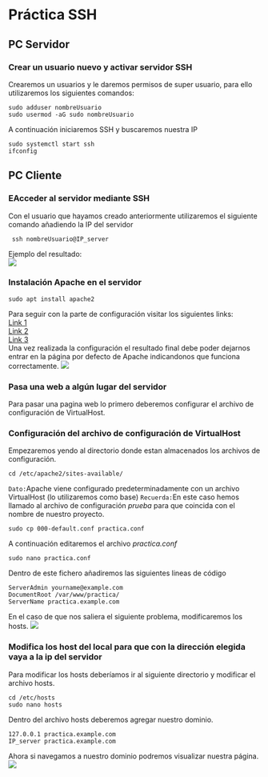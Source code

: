 # Práctica SSH
## PC Servidor
### Crear un usuario nuevo y activar servidor SSH
Crearemos un usuarios y le daremos permisos de super usuario, para ello utilizaremos los siguientes comandos:
```
sudo adduser nombreUsuario
sudo usermod -aG sudo nombreUsuario
```
A continuación iniciaremos SSH y buscaremos nuestra IP
```
sudo systemctl start ssh
ifconfig
```
## PC Cliente
### EAcceder al servidor mediante SSH
Con el usuario que hayamos creado anteriormente utilizaremos el siguiente comando añadiendo la IP del servidor
```
 ssh nombreUsuario@IP_server
```
Ejemplo del resultado:  
![](https://lh4.googleusercontent.com/TNsVTUC0cZELaz4gkRVRkzdJ1steWeVl0OZgFnN9ImzW6cQ8fzxVSbBUbao7YH0JxEY=w2400)

### Instalación Apache en el servidor
```
sudo apt install apache2
```
Para seguir con la parte de configuración visitar los siguientes links:  
[Link 1](https://github.com/Sebi16/Portfolio_DAW/edit/main/Ejercicios/Apache.md)  
[Link 2](https://github.com/odembiliov/UD1-GitHub-y-MarkDown/blob/main/Actividades/InstalacionApache.md)  
[Link 3]()  
Una vez realizada la configuración el resultado final debe poder dejarnos entrar en la página por defecto de Apache indicandonos que funciona correctamente.
![](https://lh6.googleusercontent.com/EkLnHS4MUgv2FCAyIICw4MH-9dhSr0GIaDu1nGuanYg3rEACEn9CHF2qdNxh34zxyXo=w2400)
### Pasa una web a algún lugar del servidor
Para pasar una pagina web lo primero deberemos configurar el archivo de configuración de VirtualHost.
### Configuración del archivo de configuración de VirtualHost
Empezaremos yendo al directorio donde estan almacenados los archivos de configuración.
```
cd /etc/apache2/sites-available/
```
`Dato:`Apache viene configurado predeterminadamente con un archivo VirtualHost (lo utilizaremos como base)
`Recuerda:`En este caso hemos llamado al archivo de configuración _prueba_ para que coincida con el nombre de nuestro proyecto.
```
sudo cp 000-default.conf practica.conf
```
A continuación editaremos el archivo _practica.conf_
```
sudo nano practica.conf
```
Dentro de este fichero añadiremos las siguientes lineas de código
```
ServerAdmin yourname@example.com
DocumentRoot /var/www/practica/
ServerName practica.example.com
```
En el caso de que nos saliera el siguiente problema, modificaremos los hosts.
![](https://www.desarrollolibre.net/public/images/example/apache/sitio-caido.png?ezimgfmt=rs:300x225/rscb1/ng:webp/ngcb1)
### Modifica los host del local para que con la dirección elegida vaya a la ip del servidor
Para modificar los hosts deberíamos ir al siguiente directorio y modificar el archivo hosts.
```
cd /etc/hosts
sudo nano hosts
```
Dentro del archivo hosts deberemos agregar nuestro dominio.
```
127.0.0.1 practica.example.com
IP_server practica.example.com
```
Ahora si navegamos a nuestro dominio podremos visualizar nuestra página.
![](https://lh4.googleusercontent.com/ySvXjjaQJqoquzbNBg5hu7l_w5Yw8L7BIWXcx7RqLimRBo5DZXWZqcU3OKkSbY9iwb8=w2400)
